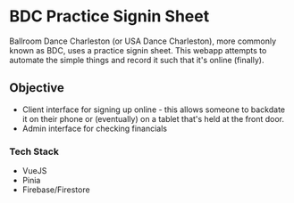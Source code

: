 # BDC Practice Signin Sheet

Ballroom Dance Charleston (or USA Dance Charleston), more commonly known as BDC,
uses a practice signin sheet. This webapp attempts to automate the simple things
and record it such that it's online (finally).

## Objective

- Client interface for signing up online - this allows someone to backdate it on
their phone or (eventually) on a tablet that's held at the front door.
- Admin interface for checking financials

### Tech Stack

- VueJS
- Pinia
- Firebase/Firestore
